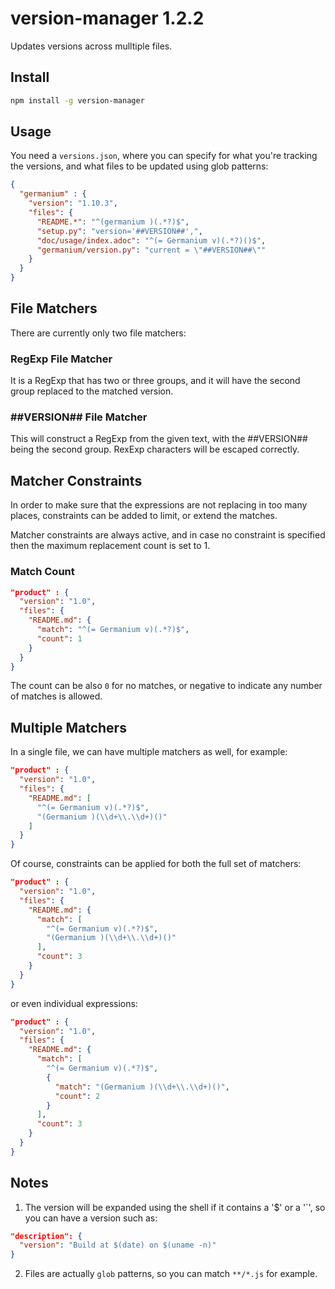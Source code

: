 # version-manager 1.2.2

Updates versions across mulltiple files.

## Install

```sh
npm install -g version-manager
```


## Usage

You need a `versions.json`, where you can specify for what you're tracking the versions, and what files to be updated using glob patterns:

```json
{
  "germanium" : {
    "version": "1.10.3",
    "files": {
      "README.*": "^(germanium )(.*?)$",
      "setup.py": "version='##VERSION##',",
      "doc/usage/index.adoc": "^(= Germanium v)(.*?)()$",
      "germanium/version.py": "current = \"##VERSION##\""
    }
  }
}
```

## File Matchers

There are currently only two file matchers:

### RegExp File Matcher

It is a RegExp that has two or three groups, and it will have the 
second group replaced to the matched version.

### ##VERSION## File Matcher

This will construct a RegExp from the given text, with 
the ##VERSION## being the second group. RexExp characters will be
escaped correctly. 

## Matcher Constraints

In order to make sure that the expressions are not replacing
in too many places, constraints can be added to limit, or extend
the matches.

Matcher constraints are always active, and in case no constraint
is specified then the maximum replacement count is set to 1. 

### Match Count

```json
"product" : {
  "version": "1.0",
  "files": {
    "README.md": {
      "match": "^(= Germanium v)(.*?)$",
      "count": 1
    }
  }
}
```

The count can be also `0` for no matches, or negative to indicate
any number of matches is allowed.

## Multiple Matchers

In a single file, we can have multiple matchers as well, for
example:

```json
"product" : {
  "version": "1.0",
  "files": {
    "README.md": [
      "^(= Germanium v)(.*?)$",
      "(Germanium )(\\d+\\.\\d+)()"
    ]
  }
}
```

Of course, constraints can be applied for both the full set of
matchers:

```json
"product" : {
  "version": "1.0",
  "files": {
    "README.md": {
      "match": [
        "^(= Germanium v)(.*?)$",
        "(Germanium )(\\d+\\.\\d+)()"
      ],
      "count": 3
    }
  }
}
```

or even individual expressions: 
 
```json
"product" : {
  "version": "1.0",
  "files": {
    "README.md": {
      "match": [
        "^(= Germanium v)(.*?)$",
        {
          "match": "(Germanium )(\\d+\\.\\d+)()",
          "count": 2
        }
      ],
      "count": 3
    }
  }
}
```

## Notes

1. The version will be expanded using the shell if it contains a '$' or a '`',
so you can have a version such as:

```json
"description": {
  "version": "Build at $(date) on $(uname -n)"
}
```

2. Files are actually `glob` patterns, so you can match `**/*.js` for example.
